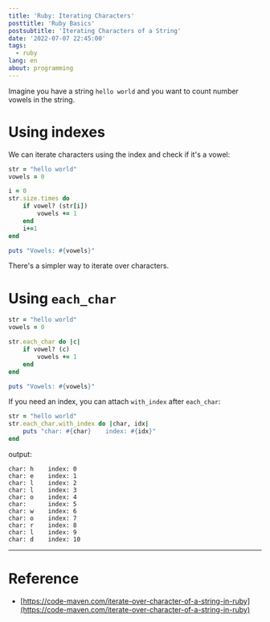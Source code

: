```yaml
---
title: 'Ruby: Iterating Characters'
posttitle: 'Ruby Basics'
postsubtitle: 'Iterating Characters of a String'
date: '2022-07-07 22:45:00'
tags:
  - ruby
lang: en
about: programming
---
```


Imagine you have a string `hello world` and you want to count number vowels in the string.

# Using indexes

We can iterate characters using the index and check if it's a vowel:

```rb
str = "hello world"
vowels = 0

i = 0
str.size.times do
    if vowel? (str[i])
        vowels += 1
    end
    i+=1
end

puts "Vowels: #{vowels}"

```

There's a simpler way to iterate over characters.

# Using `each_char`

```rb
str = "hello world"
vowels = 0

str.each_char do |c|
    if vowel? (c)
        vowels += 1
    end
end

puts "Vowels: #{vowels}"
```

If you need an index, you can attach `with_index` after `each_char`:

```rb
str = "hello world"
str.each_char.with_index do |char, idx|
    puts "char: #{char}    index: #{idx}"
end
```

output:

```text
char: h    index: 0
char: e    index: 1
char: l    index: 2
char: l    index: 3
char: o    index: 4
char:      index: 5
char: w    index: 6
char: o    index: 7
char: r    index: 8
char: l    index: 9
char: d    index: 10
```

---

# Reference

- [https://code-maven.com/iterate-over-character-of-a-string-in-ruby](https://code-maven.com/iterate-over-character-of-a-string-in-ruby)
